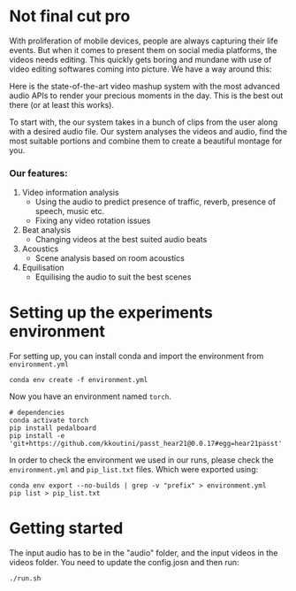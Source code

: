 # Not final cut pro

With proliferation of mobile devices, people are always capturing their life events. But when it comes to present them on social media platforms, the videos needs editing. This quickly gets boring and mundane with use of video editing softwares coming into picture. We have a way around this: 

Here is the state-of-the-art video mashup system with the most advanced audio APIs to render your precious moments in the day. This is the best out there (or at least this works).

To start with, the our system takes in a bunch of clips from the user along with a desired audio file. Our system analyses the videos and audio, find the most suitable portions and combine them to create a beautiful montage for you. 

### Our features:
1. Video information analysis 
    - Using the audio to predict presence of traffic, reverb, presence of speech, music etc.
    - Fixing any video rotation issues
2. Beat analysis
    - Changing videos at the best suited audio beats
3. Acoustics
    - Scene analysis based on room acoustics
4. Equilisation
    - Equilising the audio to suit the best scenes


# Setting up the experiments environment

For setting up, you can install conda and import the environment from `environment.yml`
```shell
conda env create -f environment.yml
```
Now you have an environment named `torch`. 
```shell
# dependencies
conda activate torch
pip install pedalboard
pip install -e 'git+https://github.com/kkoutini/passt_hear21@0.0.17#egg=hear21passt' 
```

In order to check the environment we used in our runs, please check the `environment.yml` and `pip_list.txt` files.
 Which were exported using:
```shell
conda env export --no-builds | grep -v "prefix" > environment.yml
pip list > pip_list.txt
```

# Getting started 
The input audio has to be in the "audio" folder, and the input videos in the videos folder. You need to update the config.josn and then run:
```shell
./run.sh
```
